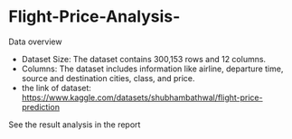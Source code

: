 # Flight-Price-Analysis-

Data overview
- Dataset Size: The dataset contains 300,153 rows and 12 columns.
- Columns: The dataset includes information like airline, departure time, source and 
destination cities, class, and price.
- the link of dataset: https://www.kaggle.com/datasets/shubhambathwal/flight-price-prediction

See the result analysis in the report
